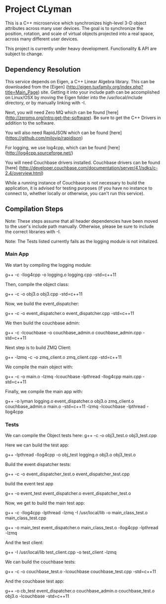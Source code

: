 # Project CLyman

This is a C++ microservice which synchronizes high-level 3-D object attributes across many user devices.  The goal is to synchronize the position, rotation, and scale of virtual objects projected into a real space, across many different user devices.

This project is currently under heavy development.  Functionality & API are subject to change.



## Dependency Resolution

This service depends on Eigen, a C++ Linear Algebra library.  This can be downloaded from the [Eigen] (http://eigen.tuxfamily.org/index.php?title=Main_Page) site.  Getting it into your include path can be accomplished on Linux/OSX by moving the Eigen folder into the /usr/local/include directory, or by manually linking with -I.

Next, you will need Zero MQ which can be found [here] (http://zeromq.org/intro:get-the-software). Be sure to get the C++ Drivers in addition to the software.

You will also need RapidJSON which can be found [here] (https://github.com/miloyip/rapidjson)

For logging, we use log4cpp, which can be found [here] (http://log4cpp.sourceforge.net/)

You will need Couchbase drivers installed.  Couchbase drivers can be found [here] (http://developer.couchbase.com/documentation/server/4.1/sdks/c-2.4/overview.html)

While a running instance of Couchbase is not necessary to build the application, it is advised for testing purposes (if you have no instance to connect to, whether locally or otherwise, you can't run this service).

## Compilation Steps

Note: These steps assume that all header dependencies have been moved to the user's include path manually.  Otherwise, please be sure to include the correct libraries with -I.

Note: The Tests listed currently fails as the logging module is not initalized.

### Main App

We start by compiling the logging module:

g++ -c -llog4cpp -o logging.o logging.cpp -std=c++11

Then, compile the object class:

g++ -c -o obj3.o obj3.cpp -std=c++11

Now, we build the event_dispatcher:

g++ -c -o event_dispatcher.o event_dispatcher.cpp -std=c++11

We then build the couchbase admin:

g++ -c -lcouchbase -o couchbase_admin.o couchbase_admin.cpp -std=c++11

Next step is to build ZMQ Client:

g++ -lzmq -c -o zmq_client.o zmq_client.cpp -std=c++11

We compile the main object with:

g++ -c -o main.o -lzmq -lcouchbase -lpthread -llog4cpp main.cpp -std=c++11

Finally, we compile the main app with:

g++ -o lyman logging.o event_dispatcher.o obj3.o zmq_client.o couchbase_admin.o main.o -std=c++11 -lzmq -lcouchbase -lpthread -llog4cpp

### Tests

We can compile the Object tests here:
g++ -c -o obj3_test.o obj3_test.cpp

Here we can build the test app:

g++ -lpthread -llog4cpp -o obj_test logging.o obj3.o obj3_test.o

Build the event dispatcher tests:

g++ -c -o event_dispatcher_test.o event_dispatcher_test.cpp

build the event test app

g++ -o event_test event_dispatcher.o event_dispatcher_test.o

Now, we get to build the main test app:

g++ -c -llog4cpp -lpthread -lzmq -I /usr/local/lib -o main_class_test.o main_class_test.cpp

g++ -o main_test event_dispatcher.o main_class_test.o -llog4cpp -lpthread -lzmq

And the test client:

g++ -I /usr/local/lib test_client.cpp -o test_client -lzmq

We can build the couchbase tests:

g++ -c -o couchbase_test.o -lcouchbase couchbase_test.cpp -std=c++11

And the couchbase test app:

g++ -o cb_test event_dispatcher.o couchbase_admin.o couchbase_test.o obj3.o -lcouchbase -std=c++11
